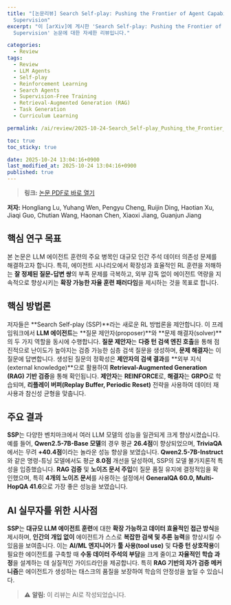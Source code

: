 ```yaml
---
title: "[논문리뷰] Search Self-play: Pushing the Frontier of Agent Capability without
  Supervision"
excerpt: "이 [arXiv]에 게시한 'Search Self-play: Pushing the Frontier of Agent Capability without
  Supervision' 논문에 대한 자세한 리뷰입니다."

categories:
  - Review
tags:
  - Review
  - LLM Agents
  - Self-play
  - Reinforcement Learning
  - Search Agents
  - Supervision-Free Training
  - Retrieval-Augmented Generation (RAG)
  - Task Generation
  - Curriculum Learning

permalink: /ai/review/2025-10-24-Search_Self-play_Pushing_the_Frontier_of_Agent_Capability_without_Supervision/

toc: true
toc_sticky: true

date: 2025-10-24 13:04:16+0900
last_modified_at: 2025-10-24 13:04:16+0900
published: true
---
```

> **링크:** [논문 PDF로 바로 열기](https://arxiv.org/abs/2510.18821)

**저자:** Hongliang Lu, Yuhang Wen, Pengyu Cheng, Ruijin Ding, Haotian Xu, Jiaqi Guo, Chutian Wang, Haonan Chen, Xiaoxi Jiang, Guanjun Jiang



## 핵심 연구 목표
본 논문은 LLM 에이전트 훈련의 주요 병목인 대규모 인간 주석 데이터 의존성 문제를 해결하고자 합니다. 특히, 에이전트 시나리오에서 확장성과 효율적인 RL 훈련을 저해하는 **잘 정제된 질문-답변 쌍**의 부족 문제를 극복하고, 외부 감독 없이 에이전트 역량을 지속적으로 향상시키는 **확장 가능한 자율 훈련 패러다임**을 제시하는 것을 목표로 합니다.

## 핵심 방법론
저자들은 **Search Self-play (SSP)**라는 새로운 RL 방법론을 제안합니다. 이 프레임워크에서 **LLM 에이전트**는 **질문 제안자(proposer)**와 **문제 해결자(solver)**의 두 가지 역할을 동시에 수행합니다. **질문 제안자**는 **다중 턴 검색 엔진 호출**을 통해 점진적으로 난이도가 높아지는 검증 가능한 심층 검색 질문을 생성하며, **문제 해결자**는 이 질문에 답변합니다. 생성된 질문의 정확성은 **제안자의 검색 결과**를 **외부 지식(external knowledge)**으로 활용하여 **Retrieval-Augmented Generation (RAG) 기반 검증**을 통해 확인됩니다. **제안자**는 **REINFORCE**로, **해결자**는 **GRPO**로 학습되며, **리플레이 버퍼(Replay Buffer, Periodic Reset)** 전략을 사용하여 데이터 재사용과 참신성 균형을 맞춥니다.

## 주요 결과
**SSP**는 다양한 벤치마크에서 여러 LLM 모델의 성능을 일관되게 크게 향상시켰습니다. 예를 들어, **Qwen2.5-7B-Base 모델**의 경우 평균 **26.4점**이 향상되었으며, **TriviaQA**에서는 무려 **+40.4점**이라는 놀라운 성능 향상을 보였습니다. **Qwen2.5-7B-Instruct**와 같은 명령-튜닝 모델에서도 평균 **8.0점** 개선을 달성하여, SSP의 모델 불가지론적 특성을 입증했습니다. **RAG 검증** 및 **노이즈 문서 주입**이 질문 품질 유지에 결정적임을 확인했으며, 특히 **4개의 노이즈 문서**를 사용하는 설정에서 **GeneralQA 60.0, Multi-HopQA 41.6**으로 가장 좋은 성능을 보였습니다.

## AI 실무자를 위한 시사점
**SSP**는 **대규모 LLM 에이전트 훈련**에 대한 **확장 가능하고 데이터 효율적인 접근 방식**을 제시하며, **인간의 개입 없이** 에이전트가 스스로 **복잡한 검색 및 추론 능력**을 향상시킬 수 있음을 보여줍니다. 이는 **AI/ML 엔지니어**가 **툴 사용(tool use)** 및 **다중 턴 상호작용**이 필요한 에이전트를 구축할 때 **수동 데이터 주석의 부담**을 크게 줄이고 **자율적인 학습 과정**을 설계하는 데 실질적인 가이드라인을 제공합니다. 특히 **RAG 기반의 자가 검증 메커니즘**은 에이전트가 생성하는 태스크의 품질을 보장하여 학습의 안정성을 높일 수 있습니다.

> ⚠️ **알림:** 이 리뷰는 AI로 작성되었습니다.